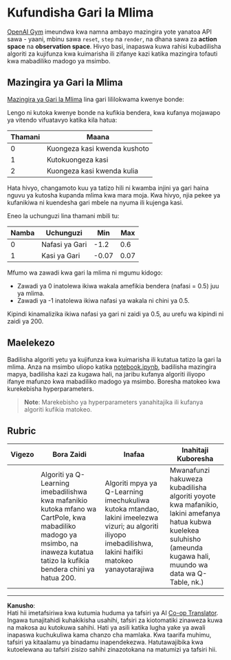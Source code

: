 <!--
CO_OP_TRANSLATOR_METADATA:
{
  "original_hash": "1f2b7441745eb52e25745423b247016b",
  "translation_date": "2025-09-05T16:47:52+00:00",
  "source_file": "8-Reinforcement/2-Gym/assignment.md",
  "language_code": "sw"
}
-->
# Kufundisha Gari la Mlima

[OpenAI Gym](http://gym.openai.com) imeundwa kwa namna ambayo mazingira yote yanatoa API sawa - yaani, mbinu sawa `reset`, `step` na `render`, na dhana sawa za **action space** na **observation space**. Hivyo basi, inapaswa kuwa rahisi kubadilisha algoriti za kujifunza kwa kuimarisha ili zifanye kazi katika mazingira tofauti kwa mabadiliko madogo ya msimbo.

## Mazingira ya Gari la Mlima

[Mazingira ya Gari la Mlima](https://gym.openai.com/envs/MountainCar-v0/) lina gari lililokwama kwenye bonde:

Lengo ni kutoka kwenye bonde na kufikia bendera, kwa kufanya mojawapo ya vitendo vifuatavyo katika kila hatua:

| Thamani | Maana |
|---|---|
| 0 | Kuongeza kasi kwenda kushoto |
| 1 | Kutokuongeza kasi |
| 2 | Kuongeza kasi kwenda kulia |

Hata hivyo, changamoto kuu ya tatizo hili ni kwamba injini ya gari haina nguvu ya kutosha kupanda mlima kwa mara moja. Kwa hivyo, njia pekee ya kufanikiwa ni kuendesha gari mbele na nyuma ili kujenga kasi.

Eneo la uchunguzi lina thamani mbili tu:

| Namba | Uchunguzi  | Min | Max |
|-----|--------------|-----|-----|
|  0  | Nafasi ya Gari | -1.2| 0.6 |
|  1  | Kasi ya Gari | -0.07 | 0.07 |

Mfumo wa zawadi kwa gari la mlima ni mgumu kidogo:

 * Zawadi ya 0 inatolewa ikiwa wakala amefikia bendera (nafasi = 0.5) juu ya mlima.
 * Zawadi ya -1 inatolewa ikiwa nafasi ya wakala ni chini ya 0.5.

Kipindi kinamalizika ikiwa nafasi ya gari ni zaidi ya 0.5, au urefu wa kipindi ni zaidi ya 200.

## Maelekezo

Badilisha algoriti yetu ya kujifunza kwa kuimarisha ili kutatua tatizo la gari la mlima. Anza na msimbo uliopo katika [notebook.ipynb](../../../../8-Reinforcement/2-Gym/notebook.ipynb), badilisha mazingira mapya, badilisha kazi za kugawa hali, na jaribu kufanya algoriti iliyopo ifanye mafunzo kwa mabadiliko madogo ya msimbo. Boresha matokeo kwa kurekebisha hyperparameters.

> **Note**: Marekebisho ya hyperparameters yanahitajika ili kufanya algoriti kufikia matokeo.

## Rubric

| Vigezo | Bora Zaidi | Inafaa | Inahitaji Kuboresha |
| -------- | --------- | -------- | ----------------- |
|          | Algoriti ya Q-Learning imebadilishwa kwa mafanikio kutoka mfano wa CartPole, kwa mabadiliko madogo ya msimbo, na inaweza kutatua tatizo la kufikia bendera chini ya hatua 200. | Algoriti mpya ya Q-Learning imechukuliwa kutoka mtandao, lakini imeelezwa vizuri; au algoriti iliyopo imebadilishwa, lakini haifiki matokeo yanayotarajiwa | Mwanafunzi hakuweza kubadilisha algoriti yoyote kwa mafanikio, lakini amefanya hatua kubwa kuelekea suluhisho (ameunda kugawa hali, muundo wa data wa Q-Table, nk.) |

---

**Kanusho**:  
Hati hii imetafsiriwa kwa kutumia huduma ya tafsiri ya AI [Co-op Translator](https://github.com/Azure/co-op-translator). Ingawa tunajitahidi kuhakikisha usahihi, tafsiri za kiotomatiki zinaweza kuwa na makosa au kutokuwa sahihi. Hati ya asili katika lugha yake ya awali inapaswa kuchukuliwa kama chanzo cha mamlaka. Kwa taarifa muhimu, tafsiri ya kitaalamu ya binadamu inapendekezwa. Hatutawajibika kwa kutoelewana au tafsiri zisizo sahihi zinazotokana na matumizi ya tafsiri hii.